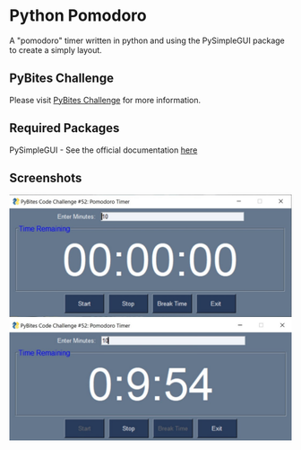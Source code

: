 # Python Pomodoro
A "pomodoro" timer written in python and using the PySimpleGUI package to create a simply layout.

## PyBites Challenge
Please visit [PyBites Challenge](https://codechalleng.es/challenges/52/) for more information.

## Required Packages
PySimpleGUI - See the official documentation [here](https://pysimplegui.readthedocs.io/en/latest/)

## Screenshots
![Applicaton Load](screenshots/pomodoro_load.jpg)
![Active Countdown](screenshots/pomodoro_active_countdown.jpg)